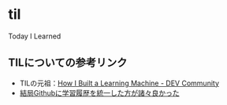 # til
Today I Learned

## TILについての参考リンク
- TILの元祖：[How I Built a Learning Machine \- DEV Community](https://dev.to/jbranchaud/how-i-built-a-learning-machine-45k9)
- [結局Githubに学習履歴を統一した方が諸々良かった](https://zenn.dev/bun913/articles/study-history-on-github)
